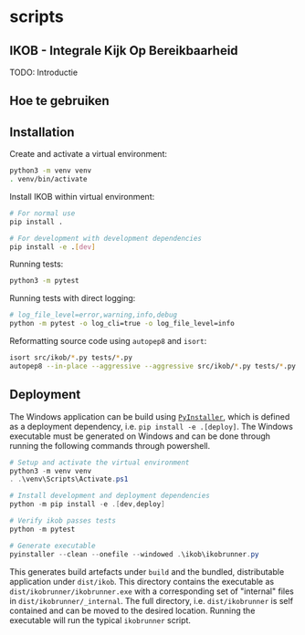 # scripts

## IKOB - Integrale Kijk Op Bereikbaarheid

TODO: Introductie

## Hoe te gebruiken

## Installation

Create and activate a virtual environment:

```sh
python3 -m venv venv
. venv/bin/activate
```

Install IKOB within virtual environment:

```sh
# For normal use
pip install .

# For development with development dependencies
pip install -e .[dev]
```

Running tests:

```sh
python3 -m pytest
```

Running tests with direct logging:
```sh
# log_file_level=error,warning,info,debug
python -m pytest -o log_cli=true -o log_file_level=info
```

Reformatting source code using `autopep8` and `isort`:

```sh
isort src/ikob/*.py tests/*.py
autopep8 --in-place --aggressive --aggressive src/ikob/*.py tests/*.py
```

## Deployment

The Windows application can be build using [`PyInstaller`](https://pyinstaller.org/en/stable/index.html),
which is defined as a deployment dependency, i.e. `pip install -e .[deploy]`. The Windows executable
must be generated on Windows and can be done through running the following commands through powershell.

```powershell
# Setup and activate the virtual environment
python3 -m venv venv
. .\venv\Scripts\Activate.ps1

# Install development and deployment dependencies
python -m pip install -e .[dev,deploy]

# Verify ikob passes tests
python -m pytest

# Generate executable
pyinstaller --clean --onefile --windowed .\ikob\ikobrunner.py
```

This generates build artefacts under `build` and the bundled, distributable
application under `dist/ikob`. This directory contains the executable as
`dist/ikobrunner/ikobrunner.exe` with a corresponding set of "internal" files
in `dist/ikobrunner/_internal`. The full directory, i.e. `dist/ikobrunner` is
self contained and can be moved to the desired location. Running the executable
will run the typical `ikobrunner` script.
